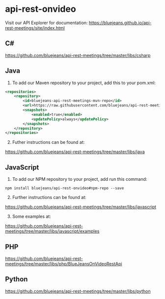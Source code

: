 # api-rest-onvideo

Visit our API Explorer for documentation: https://bluejeans.github.io/api-rest-meetings/site/index.html

## C#

https://github.com/bluejeans/api-rest-meetings/tree/master/libs/csharp

## Java

1. To add our Maven repository to your project, add this to your pom.xml:

```xml
<repositories>
    <repository>
        <id>bluejeans-api-rest-meetings-mvn-repo</id>
        <url>https://raw.githubusercontent.com/bluejeans/api-rest-meetings/mvn-repo</url>
        <snapshots>
            <enabled>true</enabled>
            <updatePolicy>always</updatePolicy>
        </snapshots>
    </repository>
</repositories>
```

2. Futher instructions can be found at:

https://github.com/bluejeans/api-rest-meetings/tree/master/libs/java

## JavaScript

1. To add our NPM repository to your project, add run this command:

```
npm install bluejeans/api-rest-onvideo#npm-repo --save
```

2. Further instructions can be found at:

https://github.com/bluejeans/api-rest-meetings/tree/master/libs/javascript

3. Some examples at:

https://github.com/bluejeans/api-rest-meetings/tree/master/libs/javascript/examples

## PHP

https://github.com/bluejeans/api-rest-meetings/tree/master/libs/php/BlueJeansOnVideoRestApi

## Python

https://github.com/bluejeans/api-rest-meetings/tree/master/libs/python
